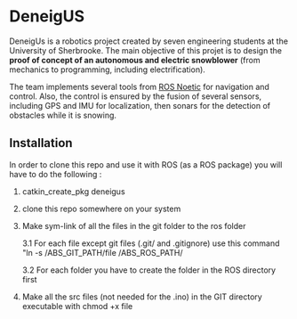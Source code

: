 # DeneigUS

DeneigUs is a robotics project created by seven engineering students at the University of Sherbrooke. The main objective of this projet is to design the **proof of concept of an autonomous and electric snowblower** (from mechanics to programming, including electrification).

The team implements several tools from [ROS Noetic](http://wiki.ros.org/noetic) for navigation and control. Also, the control is ensured by the fusion of several sensors, including GPS and IMU for localization, then sonars for the detection of obstacles while it is snowing.


## Installation

In order to clone this repo and use it with ROS (as a ROS package) you will have to do the following : 

1. catkin_create_pkg deneigus
2. clone this repo somewhere on your system
3. Make sym-link of all the files in the git folder to the ros folder 

    3.1 For each file except git files (.git/ and .gitignore) use this command "ln -s /ABS_GIT_PATH/file /ABS_ROS_PATH/
    
    3.2 For each folder you have to create the folder in the ROS directory first
4. Make all the src files (not needed for the .ino) in the GIT directory executable with chmod +x file
